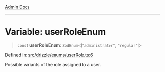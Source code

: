 [Admin Docs](/)

***

# Variable: userRoleEnum

> `const` **userRoleEnum**: `ZodEnum`\<\[`"administrator"`, `"regular"`\]\>

Defined in: [src/drizzle/enums/userRole.ts:6](https://github.com/NishantSinghhhhh/talawa-api/blob/69de67039e23da5433da6bf054785223c86c0ed1/src/drizzle/enums/userRole.ts#L6)

Possible variants of the role assigned to a user.

